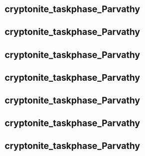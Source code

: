 # cryptonite_taskphase_Parvathy
# cryptonite_taskphase_Parvathy
# cryptonite_taskphase_Parvathy
# cryptonite_taskphase_Parvathy
# cryptonite_taskphase_Parvathy
# cryptonite_taskphase_Parvathy
# cryptonite_taskphase_Parvathy
